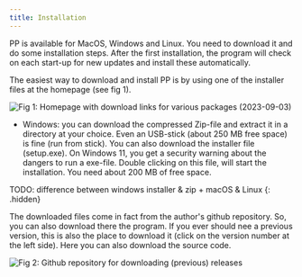 ```yaml
---
title: Installation
---
```


PP is available for MacOS, Windows and Linux. You need to download it and do some installation steps. After the first installation, the program will check on each start-up for new updates and install these automatically.

The easiest way to download and install PP is by using one of the installer files at the homepage (see fig 1). 

![Fig 1: Homepage with download links for various packages (2023-09-03)](../images/installation-download.png)

   + Windows: you can download the compressed Zip-file and extract it in a directory at your choice. Even an USB-stick (about 250 MB free space) is fine (run from stick). You can also download the installer file (setup.exe). On Windows 11, you get a security warning about the dangers to run a exe-file. Double clicking on this file, will start the installation. You need about 200 MB of free space.

TODO: difference between windows installer & zip + macOS & Linux
{: .hidden} 
   
The downloaded files come in fact from the author's github repository. So, you can also download there the program. If you ever should nee a previous version, this is also the place to download it (click on the version number at the left side). Here you can also download the source code.

![Fig 2: Github repository for downloading (previous) releases](../images/installation-download-github.png)

